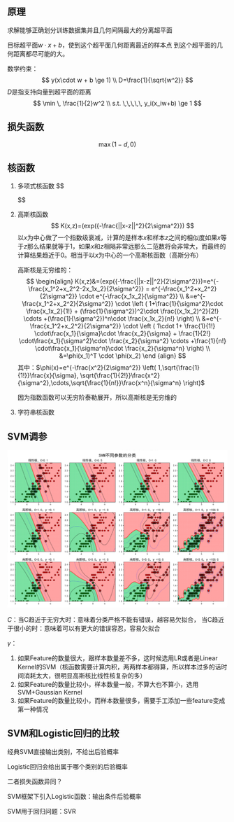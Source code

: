 ## 原理

求解能够正确划分训练数据集并且几何间隔最大的分离超平面

目标超平面$w\cdot x+b$，使到这个超平面几何距离最近的样本点 到这个超平面的几何距离都尽可能的大。

数学约束：
$$
y(x\cdot w + b \ge 1) \\
D=\frac{1}{\sqrt{w^2}}
$$
$D$是指支持向量到超平面的距离
$$
\min \, \frac{1}{2}w^2 \\
s.t. \,\,\,\,\, y_i(x_iw+b) \ge 1
$$





## 损失函数

$$
\max (1-d,0)
$$



## 核函数

1. 多项式核函数
   $$
   
   $$
   
2. 高斯核函数
   $$
   K(x,z)=(exp({-\frac{||x-z||^2}{2\sigma^2}})
   $$
   以$x$为中心做了一个指数级衰减，计算的是样本$x$和样本$z$之间的相似度如果$x$等于$z$那么结果就等于1，如果$x$和$z$相隔非常远那么二范数将会非常大，而最终的计算结果趋近于0。相当于以$x$为中心的一个高斯核函数（高斯分布）

   高斯核是无穷维的：
   $$
   \begin{align}
   K(x,z)&=(exp({-\frac{||x-z||^2}{2\sigma^2}})=e^{-\frac{x_1^2+x_2^2-2x_1x_2}{2\sigma^2}} = e^{-\frac{x_1^2+x_2^2}{2\sigma^2}} \cdot e^{-\frac{x_1x_2}{\sigma^2}} \\
   &=e^{-\frac{x_1^2+x_2^2}{2\sigma^2}} \cdot \left ( 1+\frac{1}{\sigma^2}\cdot \frac{x_1x_2}{1!} + (\frac{1}{\sigma^2})^2\cdot \frac{(x_1x_2)^2}{2!} \cdots +(\frac{1}{\sigma^2})^n\cdot \frac{x_1x_2}{n!} \right) \\
   &=e^{-\frac{x_1^2+x_2^2}{2\sigma^2}} \cdot \left ( 1\cdot 1+ \frac{1}{1!}  \cdot\frac{x_1}{\sigma}\cdot \frac{x_2}{\sigma} + \frac{1}{2!}  \cdot\frac{x_1}{\sigma^2}\cdot \frac{x_2}{\sigma^2} \cdots +\frac{1}{n!}  \cdot\frac{x_1}{\sigma^n}\cdot \frac{x_2}{\sigma^n} \right) \\
   &=\phi(x_1)^T \cdot \phi(x_2)
   \end {align}
   $$
   其中：$\phi(x)=e^{-\frac{x^2}{2\sigma^2}} \left( 1,\sqrt{\frac{1}{1!}}\frac{x}{\sigma}, \sqrt{\frac{1}{2!}}\frac{x^2}{\sigma^2},\cdots,\sqrt{\frac{1}{n!}}\frac{x^n}{\sigma^n} \right)$
   
   因为指数函数可以无穷阶泰勒展开，所以高斯核是无穷维的
   
3. 字符串核函数



## SVM调参

![avator](./pic/SVM_PARAM.png)

$C$：当C趋近于无穷大时：意味着分类严格不能有错误，越容易欠拟合， 当C趋近于很小的时：意味着可以有更大的错误容忍，容易欠拟合

$\gamma$：



1. 如果Feature的数量很大，跟样本数量差不多，这时候选用LR或者是Linear Kernel的SVM（核函数需要计算内积，两两样本都得算，所以样本过多的话时间消耗太大，很明显高斯核比线性核复杂的多）
2. 如果Feature的数量比较小，样本数量一般，不算大也不算小，选用SVM+Gaussian Kernel
3. 如果Feature的数量比较小，而样本数量很多，需要手工添加一些feature变成第一种情况



## SVM和Logistic回归的比较

经典SVM直接输出类别，不给出后验概率

Logistic回归会给出属于哪个类别的后验概率

二者损失函数异同？

SVM框架下引入Logistic函数：输出条件后验概率

SVM用于回归问题：SVR

